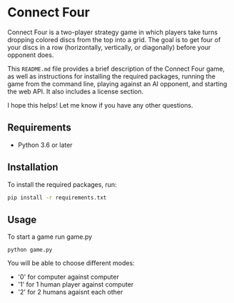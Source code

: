 # Connect Four

Connect Four is a two-player strategy game in which players take turns dropping colored discs from the top into a grid. The goal is to get four of your discs in a row (horizontally, vertically, or diagonally) before your opponent does.


This `README.md` file provides a brief description of the Connect Four game, as well as instructions for installing the required packages, running the game from the command line, playing against an AI opponent, and starting the web API. It also includes a license section.

I hope this helps! Let me know if you have any other questions.

## Requirements

- Python 3.6 or later

## Installation

To install the required packages, run:

```bash
pip install -r requirements.txt
```
## Usage

To start a game run game.py
```
python game.py
```
You will be able to choose different modes: <br>
  * '0' for computer against computer
  * '1' for 1 human player against computer
  * '2' for 2 humans agaisnt each other
